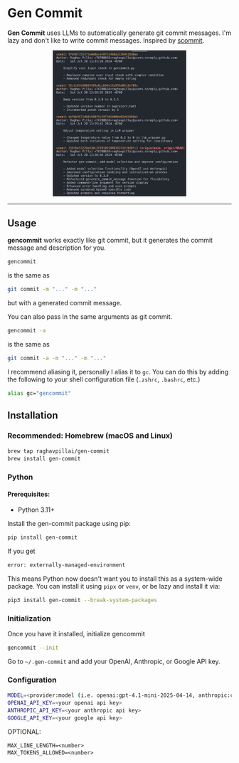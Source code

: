 # Gen Commit

**Gen Commit** uses LLMs to automatically generate git commit messages. I'm lazy and don't like to write commit messages. Inspired by [scommit](https://github.com/Globe-Engineer/semantic-commit).

<p align="center">
  <img src="assets/logs.png" alt="Wow!" width="300" height="auto">
</p>

---

## Usage

**gencommit** works exactly like git commit, but it generates the commit message and description for you.

```bash
gencommit
```

is the same as

```bash
git commit -m "..." -m "..."
```

but with a generated commit message.

You can also pass in the same arguments as git commit.

```bash
gencommit -a
```

is the same as

```bash
git commit -a -m "..." -m "..."
```

I recommend aliasing it, personally I alias it to `gc`. You can do this by adding the following to your shell configuration file (`.zshrc`, `.bashrc`, etc.)

```bash
alias gc="gencommit"
```

## Installation

### Recommended: Homebrew (macOS and Linux)

```bash
brew tap raghavpillai/gen-commit
brew install gen-commit
```

### Python

#### Prerequisites:

- Python 3.11+

Install the gen-commit package using pip:

```bash
pip install gen-commit
```

If you get

```bash
error: externally-managed-environment
```

This means Python now doesn't want you to install this as a system-wide package. You can install it using `pipx` or `venv`, or be lazy and install it via:

```bash
pip3 install gen-commit --break-system-packages
```

### Initialization

Once you have it installed, initialize gencommit

```bash
gencommit --init
```

Go to `~/.gen-commit` and add your OpenAI, Anthropic, or Google API key.

### Configuration

```bash
MODEL=<provider:model (i.e. openai:gpt-4.1-mini-2025-04-14, anthropic:claude-3-5-haiku-20241022, or google:gemini-2.5-flash-lite)>
OPENAI_API_KEY=<your openai api key>
ANTHROPIC_API_KEY=<your anthropic api key>
GOOGLE_API_KEY=<your google api key>
```

OPTIONAL:

```
MAX_LINE_LENGTH=<number>
MAX_TOKENS_ALLOWED=<number>
```
